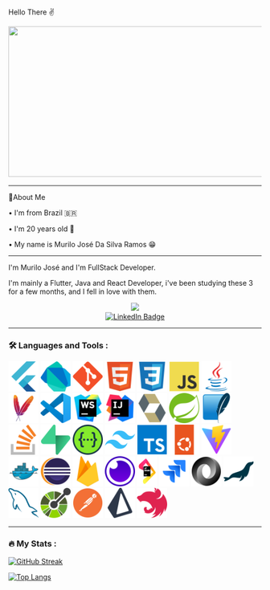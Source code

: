 Hello There ✌️

<div align="center">
  <img src="https://media.giphy.com/media/dWesBcTLavkZuG35MI/giphy.gif" width="600" height="300"/>
</div>

---

🕺About Me

• I'm from Brazil 🇧🇷

• I'm 20 years old 🔞

• My name is Murilo José Da Silva Ramos 😁

---

I'm Murilo José
and I'm FullStack Developer.


I'm mainly a Flutter, Java and React Developer, i've been studying these 3 for a few months, and I fell in love with them.

<div id="header" align="center">
  <img src="https://media.giphy.com/media/M9gbBd9nbDrOTu1Mqx/giphy.gif" width="100"/>
  <div id="badges">
    <a href="https://www.linkedin.com/in/murilo-ramos-53a388255/">
      <img src="https://img.shields.io/badge/LinkedIn-blue?style=for-the-badge&logo=linkedin&logoColor=white" alt="LinkedIn Badge"/>
    </a>
</div>
</div>

---

### :hammer_and_wrench: Languages and Tools :
<div>
  <img src="https://github.com/devicons/devicon/blob/master/icons/flutter/flutter-original.svg" height="60px" width="60px" title="Flutter" alt="Flutter">
  <img src="https://github.com/devicons/devicon/blob/master/icons/dart/dart-original.svg" height="60px" width="60px" title="Dart" alt="Dart">
  <img src="https://github.com/devicons/devicon/blob/master/icons/git/git-original.svg" height="60px" width="60px" title="Git" alt="Git">
  <img src="https://github.com/devicons/devicon/blob/master/icons/html5/html5-original.svg" height="60px" width="60px" title="HTML" alt="HTML">
  <img src="https://github.com/devicons/devicon/blob/master/icons/css3/css3-original.svg" height="60px" width="60px" title="CSS" alt="CSS">
  <img src="https://github.com/devicons/devicon/blob/master/icons/javascript/javascript-original.svg" height="60px" width="60px" title="JS" alt="JS">
  <img src="https://github.com/devicons/devicon/blob/master/icons/java/java-original.svg" height="60px" width="60px" title="Java" alt="Java">
  <img src="https://github.com/devicons/devicon/blob/master/icons/maven/maven-original.svg" height="60px" width="60px" title="Maven" alt="Maven">
  <img src="https://github.com/devicons/devicon/blob/master/icons/vscode/vscode-original.svg" height="60px" width="60px" title="VSCode" alt="VSCode">
  <img src="https://github.com/devicons/devicon/blob/master/icons/webstorm/webstorm-original.svg" height="60px" width="60px" title="WebStorm" alt="WebStorm">
  <img src="https://github.com/devicons/devicon/blob/master/icons/intellij/intellij-original.svg" height="60px" width="60px" title="IntelliJ" alt="IntelliJ">
  <img src="https://github.com/devicons/devicon/blob/master/icons/hibernate/hibernate-original.svg" height="60px" width="60px" title="Hibernate" alt="Hibernate">
  <img src="https://github.com/devicons/devicon/blob/master/icons/spring/spring-original.svg" height="60px" width="60px" title="Spring" alt="Spring">
  <img src="https://github.com/devicons/devicon/blob/master/icons/sqlite/sqlite-original.svg" height="60px" width="60px" title="Sqlite" alt="Sqlite">
  <img src="https://github.com/devicons/devicon/blob/master/icons/stackoverflow/stackoverflow-original.svg" height="60px" width="60px" title="StackOverflow" alt="StackOverflow">
  <img src="https://github.com/devicons/devicon/blob/master/icons/supabase/supabase-original.svg" height="60px" width="60px" title="Supabase" alt="Supabase">
  <img src="https://github.com/devicons/devicon/blob/master/icons/swagger/swagger-original.svg" height="60px" width="60px" title="Swagger" alt="Swagger">
  <img src="https://github.com/devicons/devicon/blob/master/icons/tailwindcss/tailwindcss-original.svg" height="60px" width="60px" title="Tailwindcss" alt="Tailwindcss">
  <img src="https://github.com/devicons/devicon/blob/master/icons/typescript/typescript-original.svg" height="60px" width="60px" title="Typescript" alt="Typescript">
  <img src="https://github.com/devicons/devicon/blob/master/icons/ubuntu/ubuntu-original.svg" height="60px" width="60px" title="Ubuntu" alt="Ubuntu">
  <img src="https://github.com/devicons/devicon/blob/master/icons/vitejs/vitejs-original.svg" height="60px" width="60px" title="Vite" alt="Vite">
  <img src="https://github.com/devicons/devicon/blob/master/icons/docker/docker-original.svg" height="60px" width="60px" title="Docker" alt="Docker">
  <img src="https://github.com/devicons/devicon/blob/master/icons/eclipse/eclipse-original.svg" height="60px" width="60px" title="Eclipse" alt="Eclipse">
  <img src="https://github.com/devicons/devicon/blob/master/icons/firebase/firebase-original.svg" height="60px" width="60px" title="Firebase" alt="Firebase">
  <img src="https://github.com/devicons/devicon/blob/master/icons/insomnia/insomnia-original.svg" height="60px" width="60px" title="Insomnia" alt="Insomnia">
  <img src="https://github.com/devicons/devicon/blob/master/icons/jetbrains/jetbrains-original.svg" height="60px" width="40px" title="JetBrains" alt="JetBrains">
  <img src="https://github.com/devicons/devicon/blob/master/icons/jira/jira-original.svg" height="60px" width="60px" title="Jira" alt="Jira">
  <img src="https://github.com/devicons/devicon/blob/master/icons/json/json-original.svg" height="60px" width="60px" title="Json" alt="Json">
  <img src="https://github.com/devicons/devicon/blob/master/icons/mariadb/mariadb-original.svg" height="60px" width="60px" title="MariaDB" alt="MariaDB">
  <img src="https://github.com/devicons/devicon/blob/master/icons/mysql/mysql-original.svg" height="60px" width="60px" title="MySQL" alt="MySQL">
  <img src="https://github.com/devicons/devicon/blob/master/icons/openapi/openapi-original.svg" height="60px" width="60px" title="OpenAPI" alt="OpenAPI">
  <img src="https://github.com/devicons/devicon/blob/master/icons/postman/postman-original.svg" height="60px" width="60px" title="Postman" alt="Postman">
  <img src="https://github.com/devicons/devicon/blob/master/icons/prisma/prisma-original.svg" height="60px" width="60px" title="Prisma" alt="Prisma">
  <img src="https://github.com/devicons/devicon/blob/master/icons/nestjs/nestjs-original.svg" height="60px" width="60px" title="NestJS" alt="NestJS">
</div>

---

### :fire: My Stats :

  [![GitHub Streak](http://github-readme-streak-stats.herokuapp.com?user=gwrgwr&theme=dark&background=000000)](https://git.io/streak-stats)

  
  [![Top Langs](https://github-readme-stats.vercel.app/api/top-langs/?username=gwrgwr&layout=compact&theme=vision-friendly-dark)](https://github.com/anuraghazra/github-readme-stats)


